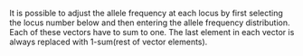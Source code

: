 It is possible to adjust the allele frequency at each locus by first
selecting the locus number below and then entering the allele
frequency distribution.  Each of these vectors have to sum to one.
The last element in each vector is always replaced with 1-sum(rest of
vector elements).
